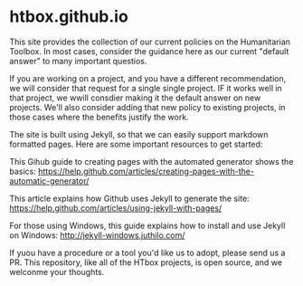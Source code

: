 # htbox.github.io
This site provides the collection of our current policies on the Humanitarian Toolbox.
In most cases, consider the guidance here as our current "default answer" to many
important questios.

If you are working on a project, and you have a different recommendation, we will 
consider that request for a single single project. IF it works well in that project,
we wwill consdier making it the default answer on new projects. We'll also consider
adding that new policy to existing projects, in those cases where the benefits
justify the work.

The site is built using Jekyll, so that we can easily support markdown 
formatted pages. Here are some important resources to get started:

This Gihub guide to creating pages with the automated generator shows the basics:
https://help.github.com/articles/creating-pages-with-the-automatic-generator/

This article explains how Github uses Jekyll to generate the site: 
https://help.github.com/articles/using-jekyll-with-pages/

For those using Windows, this guide explains how to install and use Jekyll
on Windows:
http://jekyll-windows.juthilo.com/

If yuou have a procedure or a tool you'd like us to adopt, please send us a PR.
This repository, like all of the HTbox projects, is open source, and 
we welconme your thoughts.

